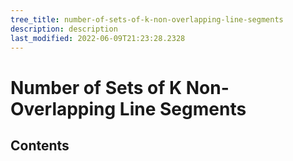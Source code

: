 ```yaml
---
tree_title: number-of-sets-of-k-non-overlapping-line-segments
description: description
last_modified: 2022-06-09T21:23:28.2328
---
```


# Number of Sets of K Non-Overlapping Line Segments

## Contents

